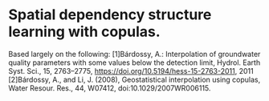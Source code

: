 # Spatial dependency structure learning with copulas.

Based largely on the following:
[1]Bárdossy, A.: Interpolation of groundwater quality parameters with some values below the detection limit, Hydrol. Earth Syst. Sci., 15, 2763–2775, https://doi.org/10.5194/hess-15-2763-2011, 2011
[2]Bárdossy, A., and Li, J. (2008), Geostatistical interpolation using copulas, Water Resour. Res., 44, W07412, doi:10.1029/2007WR006115. 

